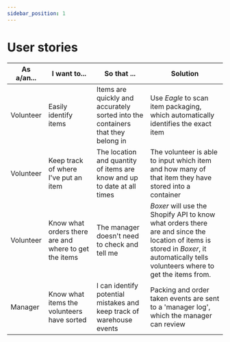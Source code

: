 ```yaml
---
sidebar_position: 1
---
```


# User stories

| As a/an... | I want to... | So that ... | Solution |
|------------|--------------|-------------|----------|
| Volunteer  | Easily identify items | Items are quickly and accurately sorted into the containers that they belong in | Use *Eagle* to scan item packaging, which automatically identifies the exact item |
| Volunteer | Keep track of where I've put an item | The location and quantity of items are know and up to date at all times | The volunteer is able to input which item and how many of that item they have stored into a container |
| Volunteer | Know what orders there are and where to get the items | The manager doesn't need to check and tell me | *Boxer* will use the Shopify API to know what orders there are and since the location of items is stored in *Boxer*, it automatically tells volunteers where to get the items from.
| Manager | Know what items the volunteers have sorted | I can identify potential mistakes and keep track of warehouse events | Packing and order taken events are sent to a 'manager log', which the manager can review |